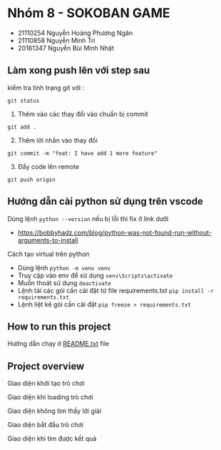 # Nhóm 8 - SOKOBAN GAME
- 21110254 Nguyễn Hoàng Phương Ngân 
- 21110858 Nguyễn Minh Trí
- 20161347 Nguyễn Bùi Minh Nhật


## Làm xong push lên với step sau

kiểm tra tình trạng git với :

```
git status
```

1. Thêm vào các thay đổi vào chuẩn bị commit

```
git add .
```

2. Thêm lời nhắn vào thay đổi

```
git commit -m "feat: I have add 1 more feature"
```

3. Đẩy code lên remote

```
git push origin
```


## Hướng dẫn cài python sử dụng trên vscode
Dùng lệnh `python --version` nếu bị lỗi thì fix ở link dưới
- https://bobbyhadz.com/blog/python-was-not-found-run-without-arguments-to-install

Cách tạo virtual trên python
- Dùng lệnh `python -m venv venv`
- Truy cập vào env để sử dụng `venv\Scripts\activate`
- Muốn thoát sử dụng `deactivate`
- Lệnh tải các gói cần cài đặt từ file requirements.txt `pip install -r requirements.txt`
- Lệnh liệt kê gói cần cài đặt `pip freeze > requirements.txt`

## How to run this project
Hướng dẫn chạy ở [README.txt](README.txt) file

## Project overview

Giao diện khởi tạo trò chơi

Giao diện khi loading trò chơi

Giao diện không tìm thấy lời giải

Giao diện bắt đầu trò chơi

Giao diện khi tìm được kết quả

